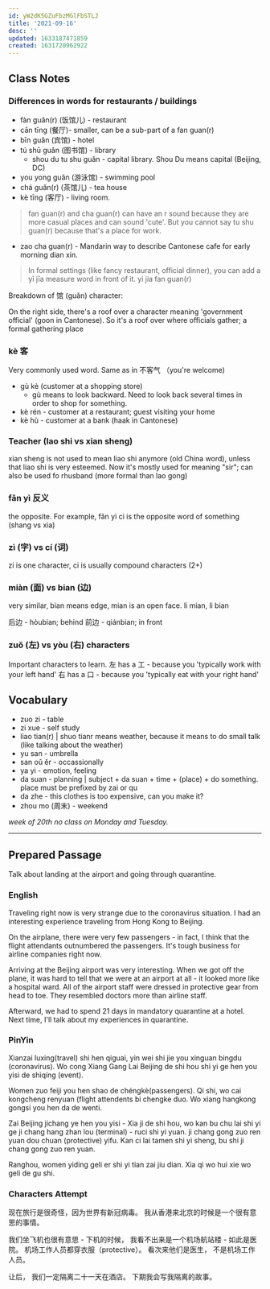 ```yaml
---
id: yW2dK5GZuFbzMGlFbSTLJ
title: '2021-09-16'
desc: ''
updated: 1633187471859
created: 1631720962922
---
```


## Class Notes

### Differences in words for restaurants / buildings

- fàn guǎn(r) (饭馆儿) - restaurant
- cān tīng (餐厅)- smaller, can be a sub-part of a fan guan(r)
- bīn guǎn (宾馆) - hotel
- tú shū guǎn (图书馆) - library
    - shou du tu shu guǎn - capital library.  Shou Du means capital (Beijing, DC)
- you yong guǎn (游泳馆) - swimming pool
- chá guǎn(r) (茶馆儿) - tea house
- kè tīng (客厅) - living room.

> fan guan(r) and cha guan(r) can have an r sound because they are more casual places and can sound 'cute'. But you cannot say tu shu guan(r) because that's a place for work. 

- zao cha guan(r) - Mandarin way to describe Cantonese cafe for early morning dian xin.

> In formal settings (like fancy restaurant, official dinner), you can add a yī jīa measure word in front of it. yi jia fan guan(r)

Breakdown of 馆 (guǎn) character:

On the right side, there's a roof over a character meaning 'government official' (goon in Cantonese). So it's a roof over where officials gather; a formal gathering place

### kè 客

Very commonly used word. Same as in 不客气 （you're welcome)

- gù kè (customer at a shopping store)
    - gù means to look backward.  Need to look back several times in order to shop for something. 
- kè rén - customer at a restaurant; guest visiting your home
- kè hù - customer at a bank (haak in Cantonese)

### Teacher (lao shi vs xian sheng)

xian sheng is not used to mean liao shi anymore (old China word), unless that liao shi is very esteemed. Now it's mostly used for meaning "sir"; can also be used fo rhusband (more formal than lao gong)

### fǎn yì 反义

the opposite. For example, fǎn yì ci is the opposite word of something (shang vs xia)

### zì (字) vs cí (词)

zi is one character, ci is usually compound characters (2+)

### miàn (面) vs bian (边)

very similar, bian means edge, mian is an open face.  li mian, li bian

后边 - hòubian; behind
前边 - qiánbian; in front

### zuǒ (左) vs yòu (右) characters

Important characters to learn. 
左 has a 工 - because you 'typically work with your left hand'
右 has a 口 - because you 'typically eat with your right hand'

## Vocabulary

- zuo zi - table
- zi xue - self study
- liao tian(r) | shuo tianr means weather, because it means to do small talk (like talking about the weather)
- yu san - umbrella
- san oǔ ěr - occassionally
- ya yi - emotion, feeling
- da suan - planning | subject + da suan  + time + (place) + do something. place must be prefixed by zai or qu 
- da zhe - this clothes is too expensive, can you make it? 
- zhou mo (周末) - weekend

_week of 20th no class on Monday and Tuesday._

---

## Prepared Passage

Talk about landing at the airport and going through quarantine.

### English

Traveling right now is very strange due to the coronavirus situation. I had an interesting experience traveling from Hong Kong to Beijing. 

On the airplane, there were very few passengers - in fact, I think that the flight attendants outnumbered the passengers.  It's tough business for airline companies right now.

Arriving at the Beijing airport was very interesting. When we got off the plane, it was hard to tell that we were at an airport at all - it looked more like a hospital ward. All of the airport staff were dressed in protective gear from head to toe. They resembled doctors more than airline staff.

Afterward, we had to spend 21 days in mandatory quarantine at a hotel. Next time, I'll talk about my experiences in quarantine.


### PinYin

Xianzai luxing(travel) shi hen qiguai, yin wei shi jie you xinguan bingdu (coronavirus). Wo cong Xiang Gang Lai Beijing de shi hou shi yi ge hen you yisi de shìqíng (event).  

Women zuo feiji you hen shao de chéngkè(passengers). Qi shi, wo cai kongcheng renyuan (flight attendents bi chengke duo. Wo xiang hangkong gongsi you hen da de wenti.

Zai Beijing jichang ye hen you yisi - Xia ji de shi hou, wo kan bu chu lai shi yi ge ji chang hang zhan lou (terminal) - ruci shi yi yuan.  ji chang  gong zuo ren yuan dou chuan (protective) yifu. Kan ci lai tamen shi yi sheng, bu shi ji chang gong zuo ren yuan.

Ranghou, women yiding geli  er shi yi tian zai jiu dian.  Xia qi wo hui xie wo geli de gu shi.

### Characters Attempt

现在旅行是很奇怪，因为世界有新冠病毒。 我从香港来北京的时候是一个很有意思的事情。 

我们坐飞机也很有意思 - 下机的时候， 我看不出来是一个机场航站楼 - 如此是医院。 机场工作人员都穿衣服（protective）。 看次来他们是医生， 不是机场工作人员。 

让后， 我们一定隔离二十一天在酒店。 下期我会写我隔离的故事。